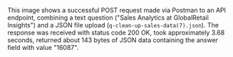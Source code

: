 This image shows a successful POST request made via Postman to an API endpoint, combining a text question ("Sales Analytics at GlobalRetail Insights") and a JSON file upload (`q-clean-up-sales-data(7).json`). The response was received with status code 200 OK, took approximately 3.68 seconds, returned about 143 bytes of JSON data containing the answer field with value "16087".
